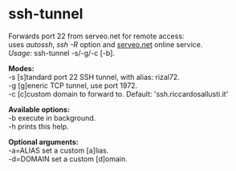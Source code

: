 # ssh-tunnel
Forwards port 22 from serveo.net for remote access:  
uses _autossh_, _ssh -R_ option and [serveo.net](https://serveo.net) online service.  
_Usage:_ ssh-tunnel -s/-g/-c [-b]. 
  
**Modes:**  
-s    [s]tandard port 22 SSH tunnel, with alias: rizal72.  
-g    [g]eneric TCP tunnel, use port 1972.  
-c    [c]custom domain to forward to. Default: 'ssh.riccardosallusti.it'  
  
**Available options:**   
-b          execute in background.  
-h          prints this help.  

**Optional arguments:**  
-a=ALIAS	set a custom [a]lias.  
-d=DOMAIN   set a custom [d]omain. 